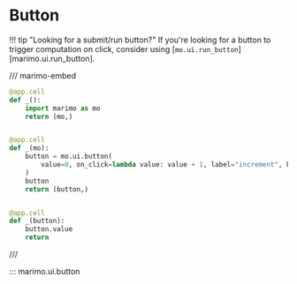 # Button

!!! tip "Looking for a submit/run button?"
    If you're looking for a button to trigger computation on click, consider
    using [`mo.ui.run_button`][marimo.ui.run_button].

/// marimo-embed

```python
@app.cell
def _():
    import marimo as mo
    return (mo,)


@app.cell
def _(mo):
    button = mo.ui.button(
        value=0, on_click=lambda value: value + 1, label="increment", kind="warn"
    )
    button
    return (button,)


@app.cell
def _(button):
    button.value
    return
```

///

::: marimo.ui.button
